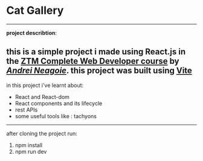 # Cat Gallery
---
**project describtion**:

this is a simple project i made using **React.js** in the [**ZTM Complete Web Developer course**](https://zerotomastery.io/courses/coding-bootcamp/) by [*Andrei Neagoie*](https://zerotomastery.io/about/instructor/andrei-neagoie/).
this project was built using [Vite](https://vitejs.dev/guide/)
---
in this project i've learnt about:
- React and React-dom
- React components and its lifecycle
- rest APIs
- some useful tools like : tachyons
---
after cloning the project run:
1. npm install
2. npm run dev
